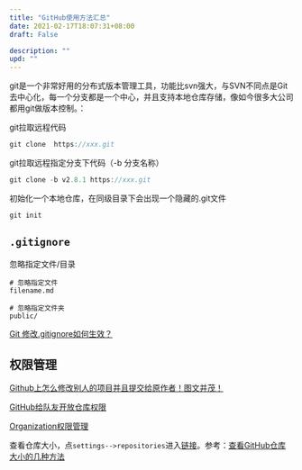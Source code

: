```yaml
---
title: "GitHub使用方法汇总"
date: 2021-02-17T18:07:31+08:00
draft: False

description: ""
upd: ""
---
```


git是一个非常好用的分布式版本管理工具，功能比svn强大，与SVN不同点是Git去中心化，每一个分支都是一个中心，并且支持本地仓库存储，像如今很多大公司都用git做版本控制。：


git拉取远程代码

```java
git clone  https://xxx.git
```

git拉取远程指定分支下代码（-b 分支名称）

```java
git clone -b v2.8.1 https://xxx.git
```

初始化一个本地仓库，在同级目录下会出现一个隐藏的.git文件

```csharp
git init
```

## `.gitignore`

忽略指定文件/目录

```
# 忽略指定文件
filename.md

# 忽略指定文件夹
public/
```

[Git 修改.gitignore如何生效？](https://blog.csdn.net/weixin_41287260/article/details/89787203)

## 权限管理

[Github上怎么修改别人的项目并且提交给原作者！图文并茂！](https://blog.csdn.net/qq_26787115/article/details/52133008)

[GitHub给队友开放仓库权限](https://blog.csdn.net/qq_40306266/article/details/107906817)

[Organization权限管理](https://blog.csdn.net/Q85038427/article/details/115748308)



查看仓库大小，点`settings-->repositories`进入[链接](https://github.com/settings/repositories)。参考：[查看GitHub仓库大小的几种方法](https://blog.csdn.net/weixin_41287260/article/details/101224658)